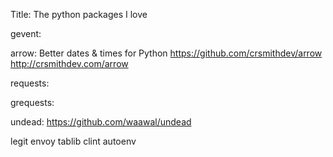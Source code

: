 Title: The python packages I love

gevent:

arrow: Better dates & times for Python https://github.com/crsmithdev/arrow http://crsmithdev.com/arrow

requests: 

grequests:

undead: https://github.com/waawal/undead

legit
envoy
tablib
clint
autoenv

